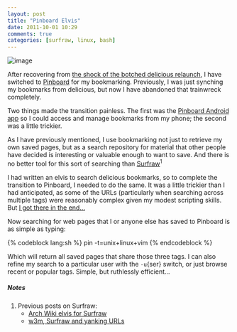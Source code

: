 ```yaml
---
layout: post
title: "Pinboard Elvis"
date: 2011-10-01 10:29
comments: true
categories: [surfraw, linux, bash]
---
```

![image](http://dl.dropbox.com/u/261312/Blog-images/pinboard-elvis.png)

After recovering from 
[the shock of the botched delicious relaunch](http://jasonwryan.com/blog/2011/09/28/delicious/ "My post on the delicious fiasco"),
I have switched to
[Pinboard](http://pinboard.in/u:jasonwryan/ "My bookmarks on Pinboard")
for my bookmarking. Previously, I was just synching my bookmarks from
delicious, but now I have abandoned that trainwreck completely.

Two things made the transition painless. The first was the 
[Pinboard Android app](http://www.appbrain.com/app/me.mitnworb.save.to.pinboard/ "Save to Pinboard page")
so I could access and manage bookmarks from my phone; the second was a
little trickier.

As I have previously mentioned, I use bookmarking not just to retrieve
my own saved pages, but as a search repository for material that other
people have decided is interesting or valuable enough to want to save.
And there is no better tool for this sort of searching than
[Surfraw](http://surfraw.alioth.debian.org/ "Surfraw - Shell Users' Revolutionary Front Rage Against the Web")<sup>1</sup>

I had written an elvis to search delicious bookmarks, so to complete the
transition to Pinboard, I needed to do the same. It was a little
trickier than I had anticipated, as some of the URLs (particularly when
searching across multiple tags) were reasonably complex given my modest
scripting skills. But 
[I got there in the end…](https://bitbucket.org/jasonwryan/eeepc/src/241da582a0fd/.config/surfraw/elvi/pin "Pinboard elvis in mercurial repo")

Now searching for web pages that I or anyone else has saved to Pinboard
is as simple as typing:

{% codeblock lang:sh %}
pin -t=unix+linux+vim
{% endcodeblock %}

Which will return all saved pages that share those three tags. I can
also refine my search to a particular user with the `-u`{ser} switch, or
just browse recent or popular tags. Simple, but ruthlessly efficient…

##### Notes
1. Previous posts on Surfraw:
    -   [Arch Wiki elvis for Surfraw](http://jasonwryan.com/blog/2011/04/13/archwiki-elvis-for-surfraw/ "My post on the Arch Wiki elvis")
    -   [w3m, Surfraw and yanking  URLs](http://jasonwryan.com/blog/2011/05/05/w3m/ "Yanking links in w3m")

